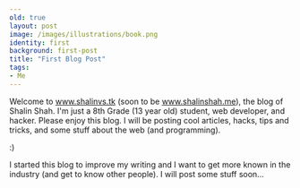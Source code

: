 ```yaml
---
old: true
layout: post
image: /images/illustrations/book.png
identity: first
background: first-post
title: "First Blog Post"
tags:
- Me
---
```



Welcome to www.shalinvs.tk (soon to be www.shalinshah.me), the blog of Shalin Shah. I'm just a 8th Grade (13 year old) student, web developer, and hacker. Please enjoy this blog. I will be posting cool articles, hacks, tips and tricks, and some stuff about the web (and programming).

:)

I started this blog to improve my writing and I want to get more known in the industry (and get to know other people).
I will post some stuff soon...